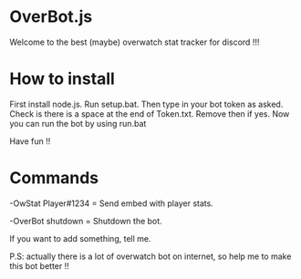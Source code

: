 # OverBot.js
Welcome to the best (maybe) overwatch stat tracker for discord !!!

# How to install

First install node.js.
Run setup.bat.
Then type in your bot token as asked. Check is there is a space at the end of Token.txt. Remove then if yes.
Now you can run the bot by using run.bat

Have fun !!

# Commands

-OwStat Player#1234 = Send embed with player stats.

-OverBot shutdown = Shutdown the bot.


If you want to add something, tell me. 

P.S: actually there is a lot of overwatch bot on internet, so help me to make this bot better !!
